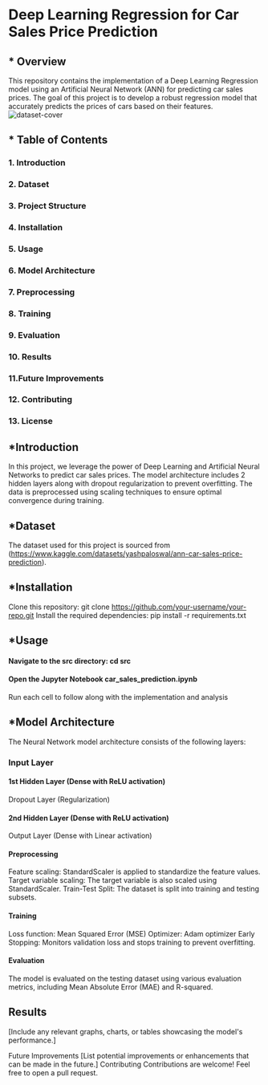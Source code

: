 # Deep Learning Regression for Car Sales Price Prediction

## * Overview
This repository contains the implementation of a Deep Learning Regression model using an Artificial Neural Network (ANN) for predicting car sales prices. The goal of this project is to develop a robust regression model that accurately predicts the prices of cars based on their features.
![dataset-cover](https://github.com/meyush0/Deep-Learning-Regression-for-Car-Sales-Price-Prediction/assets/112842527/c23adbdd-4298-467f-9e97-d37b71f78677)

## * Table of Contents
### 1. Introduction
### 2. Dataset
### 3. Project Structure
### 4. Installation
### 5. Usage
### 6. Model Architecture
### 7. Preprocessing
### 8. Training
### 9. Evaluation
### 10. Results
### 11.Future Improvements
### 12. Contributing
### 13. License

## *Introduction
In this project, we leverage the power of Deep Learning and Artificial Neural Networks to predict car sales prices. The model architecture includes 2 hidden layers along with dropout regularization to prevent overfitting. The data is preprocessed using scaling techniques to ensure optimal convergence during training.

## *Dataset
The dataset used for this project is sourced from (https://www.kaggle.com/datasets/yashpaloswal/ann-car-sales-price-prediction). 

## *Installation
Clone this repository: git clone https://github.com/your-username/your-repo.git
Install the required dependencies: pip install -r requirements.txt

## *Usage
#### Navigate to the src directory: cd src
#### Open the Jupyter Notebook car_sales_prediction.ipynb
Run each cell to follow along with the implementation and analysis

## *Model Architecture
The Neural Network model architecture consists of the following layers:

### Input Layer

#### 1st Hidden Layer (Dense with ReLU activation)
  Dropout Layer (Regularization)

#### 2nd Hidden Layer (Dense with ReLU activation)
  Output Layer (Dense with Linear activation)

#### Preprocessing

Feature scaling: StandardScaler is applied to standardize the feature values.
Target variable scaling: The target variable is also scaled using StandardScaler.
Train-Test Split: The dataset is split into training and testing subsets.

#### Training

Loss function: Mean Squared Error (MSE)
Optimizer: Adam optimizer
Early Stopping: Monitors validation loss and stops training to prevent overfitting.

#### Evaluation
The model is evaluated on the testing dataset using various evaluation metrics, including Mean Absolute Error (MAE) and R-squared.

## Results
[Include any relevant graphs, charts, or tables showcasing the model's performance.]

Future Improvements
[List potential improvements or enhancements that can be made in the future.]
Contributing
Contributions are welcome! Feel free to open a pull request.

